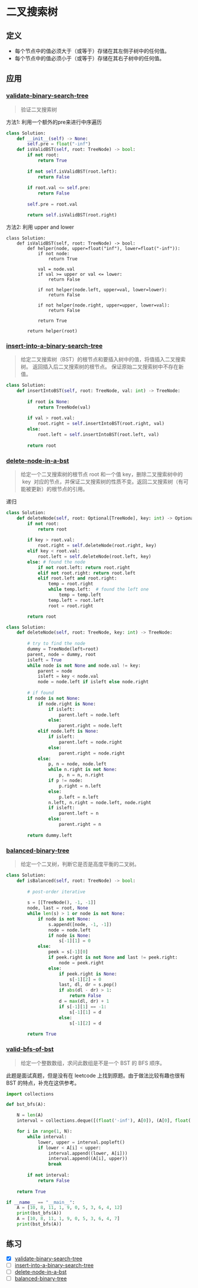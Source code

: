 # 二叉搜索树

## 定义

- 每个节点中的值必须大于（或等于）存储在其左侧子树中的任何值。
- 每个节点中的值必须小于（或等于）存储在其右子树中的任何值。

## 应用

### [validate-binary-search-tree](https://leetcode-cn.com/problems/validate-binary-search-tree/)

> 验证二叉搜索树

方法1: 利用一个额外的pre来进行中序遍历
```Python
class Solution:
    def __init__(self) -> None:
        self.pre = float("-inf")
    def isValidBST(self, root: TreeNode) -> bool:
        if not root:
            return True
        
        if not self.isValidBST(root.left):
            return False
        
        if root.val <= self.pre:
            return False
        
        self.pre = root.val

        return self.isValidBST(root.right)
```

方法2: 利用 upper and lower
```
class Solution:
    def isValidBST(self, root: TreeNode) -> bool:
        def helper(node, upper=float("inf"), lower=float("-inf")):
            if not node:
                return True
            
            val = node.val
            if val >= upper or val <= lower:
                return False
            
            if not helper(node.left, upper=val, lower=lower):
                return False
            
            if not helper(node.right, upper=upper, lower=val):
                return False
            
            return True
        
        return helper(root)
```

### [insert-into-a-binary-search-tree](https://leetcode-cn.com/problems/insert-into-a-binary-search-tree/)

> 给定二叉搜索树（BST）的根节点和要插入树中的值，将值插入二叉搜索树。 返回插入后二叉搜索树的根节点。 保证原始二叉搜索树中不存在新值。

```Python
class Solution:
    def insertIntoBST(self, root: TreeNode, val: int) -> TreeNode:
        
        if root is None:
            return TreeNode(val)
        
        if val > root.val:
            root.right = self.insertIntoBST(root.right, val)
        else:
            root.left = self.insertIntoBST(root.left, val)
        
        return root
```

### [delete-node-in-a-bst](https://leetcode-cn.com/problems/delete-node-in-a-bst/)

> 给定一个二叉搜索树的根节点 root 和一个值 key，删除二叉搜索树中的  key  对应的节点，并保证二叉搜索树的性质不变。返回二叉搜索树（有可能被更新）的根节点的引用。

递归
```python
class Solution:
    def deleteNode(self, root: Optional[TreeNode], key: int) -> Optional[TreeNode]:
        if not root:
            return root
        
        if key > root.val:
            root.right = self.deleteNode(root.right, key)
        elif key < root.val:
            root.left = self.deleteNode(root.left, key)
        else: # found the node
            if not root.left: return root.right
            elif not root.right: return root.left
            elif root.left and root.right:
                temp = root.right
                while temp.left:  # found the left one
                    temp = temp.left
                temp.left = root.left 
                root = root.right 

        return root
```



```Python
class Solution:
    def deleteNode(self, root: TreeNode, key: int) -> TreeNode:
        
        # try to find the node
        dummy = TreeNode(left=root)
        parent, node = dummy, root
        isleft = True
        while node is not None and node.val != key:
            parent = node
            isleft = key < node.val
            node = node.left if isleft else node.right 
        
        # if found
        if node is not None:
            if node.right is None:
                if isleft:
                    parent.left = node.left
                else:
                    parent.right = node.left
            elif node.left is None:
                if isleft:
                    parent.left = node.right
                else:
                    parent.right = node.right
            else: 
                p, n = node, node.left
                while n.right is not None:
                    p, n = n, n.right
                if p != node:
                    p.right = n.left
                else:
                    p.left = n.left
                n.left, n.right = node.left, node.right
                if isleft:
                    parent.left = n
                else:
                    parent.right = n
        
        return dummy.left   
```

### [balanced-binary-tree](https://leetcode-cn.com/problems/balanced-binary-tree/)

> 给定一个二叉树，判断它是否是高度平衡的二叉树。

```Python
class Solution:
    def isBalanced(self, root: TreeNode) -> bool:
        
        # post-order iterative
        
        s = [[TreeNode(), -1, -1]]
        node, last = root, None
        while len(s) > 1 or node is not None:
            if node is not None:
                s.append([node, -1, -1])
                node = node.left
                if node is None:
                    s[-1][1] = 0
            else:
                peek = s[-1][0]
                if peek.right is not None and last != peek.right:
                    node = peek.right
                else:
                    if peek.right is None:
                        s[-1][2] = 0
                    last, dl, dr = s.pop()
                    if abs(dl - dr) > 1:
                        return False
                    d = max(dl, dr) + 1
                    if s[-1][1] == -1:
                        s[-1][1] = d
                    else:
                        s[-1][2] = d
        
        return True
```

### [valid-bfs-of-bst](./bst_bfs.py)

> 给定一个整数数组，求问此数组是不是一个 BST 的 BFS 顺序。

此题是面试真题，但是没有在 leetcode 上找到原题。由于做法比较有趣也很有 BST 的特点，补充在这供参考。

```Python
import collections

def bst_bfs(A):

    N = len(A)
    interval = collections.deque([(float('-inf'), A[0]), (A[0], float('inf'))])

    for i in range(1, N):
        while interval:
            lower, upper = interval.popleft()
            if lower < A[i] < upper:
                interval.append((lower, A[i]))
                interval.append((A[i], upper))
                break
        
        if not interval:
            return False
    
    return True

if __name__ == "__main__":
    A = [10, 8, 11, 1, 9, 0, 5, 3, 6, 4, 12]
    print(bst_bfs(A))
    A = [10, 8, 11, 1, 9, 0, 5, 3, 6, 4, 7]
    print(bst_bfs(A))
```

## 练习

- [x] [validate-binary-search-tree](https://leetcode-cn.com/problems/validate-binary-search-tree/)
- [ ] [insert-into-a-binary-search-tree](https://leetcode-cn.com/problems/insert-into-a-binary-search-tree/)
- [ ] [delete-node-in-a-bst](https://leetcode-cn.com/problems/delete-node-in-a-bst/)
- [ ] [balanced-binary-tree](https://leetcode-cn.com/problems/balanced-binary-tree/)

